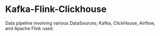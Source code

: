 # Kafka-Flink-Clickhouse
Data pipeline involving various DataSources; Kafka, ClickHouse, Airflow, and Apache Flink used.
